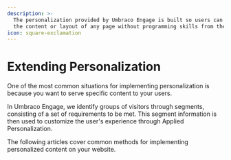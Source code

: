 ```yaml
---
description: >-
  The personalization provided by Umbraco Engage is built so users can personalize
  the content or layout of any page without programming skills from the UI.
icon: square-exclamation
---
```


# Extending Personalization

One of the most common situations for implementing personalization is because you want to serve specific content to your users.

In Umbraco Engage, we identify groups of visitors through segments, consisting of a set of requirements to be met. This segment information is then used to customize the user's experience through Applied Personalization.

The following articles cover common methods for implementing personalized content on your website.
